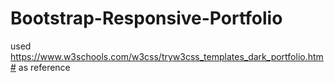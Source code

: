# Bootstrap-Responsive-Portfolio

used https://www.w3schools.com/w3css/tryw3css_templates_dark_portfolio.htm# as reference
